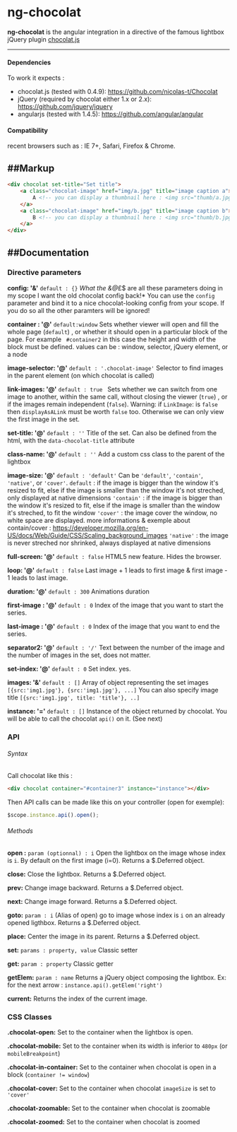 # ng-chocolat

**ng-chocolat** is the angular integration in a directive of the famous lightbox jQuery plugin [chocolat.js](https://github.com/nicolas-t/Chocolat)

-----------

#### Dependencies

To work it expects :
- chocolat.js (tested with 0.4.9): https://github.com/nicolas-t/Chocolat
- jQuery (required by chocolat either 1.x or 2.x): https://github.com/jquery/jquery
- angularjs (tested with 1.4.5): https://github.com/angular/angular

#### Compatibility
recent browsers such as :
IE 7+, Safari, Firefox & Chrome.

##Markup
-----------
```html
<div chocolat set-title="Set title">
    <a class="chocolat-image" href="img/a.jpg" title="image caption a">
        A <!-- you can display a thumbnail here : <img src="thumb/a.jpg" /> -->
    </a>
    <a class="chocolat-image" href="img/b.jpg" title="image caption b">
        B <!-- you can display a thumbnail here : <img src="thumb/b.jpg" /> -->
    </a>
</div>
```

##Documentation
-----------

### Directive parameters

**config: '&'**  `default : {}`
*What the &@*£$ are all these parameters doing in my scope I want the old chocolat config back!*
You can use the `config` parameter and bind it to a nice chocolat-looking config from your scope.
If you do so all the other paramters will be ignored!

**container : '@'** `default:window`
Sets whether viewer will open and fill the whole page (`default`)  , or whether it should open in a particular block of the page. For example ` #container2`  in this case the height and width of the block must be defined.
values can be : window, selector, jQuery element, or a node

**image-selector: '@'** `default : '.chocolat-image'`
Selector to find images in the parent element (on which chocolat is called)

**link-images: '@'**   `default : true `
Sets whether we can switch from one image to another, within the same call, without closing the viewer (`true`) , or if the images remain independent (`false`).
Warning: if `LinkImage`: is `false` then `displayAsALink` must be worth `false` too. Otherwise we can only view the first image in the set.

**set-title: '@'**  `default : ''`
Title of the set. Can also be defined from the html, with the `data-chocolat-title` attribute

**class-name: '@'**  `default : ''`
Add a custom css class to the parent of the lightbox

**image-size: '@'**  `default : 'default'`
Can be `'default'`, `'contain'`,  `'native'`, or `'cover'`.
`default` : if the image is bigger than the window it's resized to fit, else if the image is smaller than the window it's not streched, only displayed at native dimensions
`'contain'` :  if the image is bigger than the window it's resized to fit, else if the image is smaller than the window it's streched, to fit the window
`'cover'` :  the image cover the window, no white space are displayed.
more informations & exemple about contain/cover : https://developer.mozilla.org/en-US/docs/Web/Guide/CSS/Scaling_background_images
`'native'` :  the image is never streched nor shrinked, always displayed at native dimensions

**full-screen: '@'**  `default : false`
HTML5 new feature. Hides the browser.

**loop: '@'**  `default : false`
Last image + 1 leads to first image & first image - 1 leads to last image.

**duration: '@'**  `default : 300`
Animations duration

**first-image : '@'**  `default : 0`
Index of the image that you want to start the series.

**last-image : '@'**  `default : 0`
Index of the image that you want to end the series.

**separator2: '@'**  `default : '/'`
Text between the number of the image and the number of images in the set, does not matter.

**set-index: '@'**  `default : 0`
Set index. yes.

**images: '&'**  `default : []`
Array of object representing the set images `[{src:'img1.jpg'}, {src:'img1.jpg'}, ...]`
You can also specify image title `[{src:'img1.jpg', title: 'title'}, ..]`

**instance: '='**  `default : []`
Instance of the object returned by chocolat. You will be able to call the chocolat `api()` on it. (See next)


### API

###### Syntax
Call chocolat like this :
```html
<div chocolat container="#container3" instance="instance"></div>
```

Then API calls can be made like this on your controller (open for exemple):
```js
$scope.instance.api().open();
```

###### Methods
**open :**  `param (optionnal) : i`
Open the lightbox on the image whose index is `i`.
By default on the first image (i=0).
Returns a $.Deferred object.

**close:**
Close the lightbox.
Returns a $.Deferred object.

**prev:**
Change image backward.
Returns a $.Deferred object.

**next:**
Change image forward.
Returns a $.Deferred object.

**goto:**  `param : i`
(Alias of open)  go to image whose index is `i` on an already opened ligthbox.
Returns a $.Deferred object.

**place:**
Center the image in its parent.
Returns a $.Deferred object.

**set:**   `params : property, value`
Classic setter

**get:**   `param : property`
Classic getter

**getElem:**   `param : name`
Returns a jQuery object composing the lightbox.
Ex: for the next arrow  : `instance.api().getElem('right')`

**current:**
Returns the index of the current image.

### CSS Classes

**.chocolat-open:**
Set to the container when the lightbox is open.

**.chocolat-mobile:**
Set to the container when its width is inferior to `480px` (or `mobileBreakpoint`)

**.chocolat-in-container:**
Set to the container when chocolat is open in a block (`container != window`)

**.chocolat-cover:**
Set to the container when chocolat `imageSize` is set to `'cover'`

**.chocolat-zoomable:**
Set to the container when chocolat is zoomable

**.chocolat-zoomed:**
Set to the container when chocolat is zoomed
